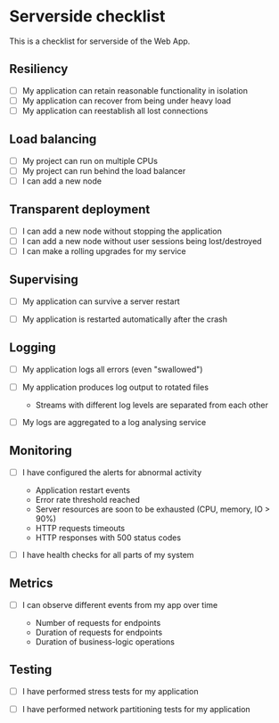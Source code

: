 # Serverside checklist

This is a checklist for serverside of the Web App.

## Resiliency 

* [ ] My application can retain reasonable functionality in isolation
* [ ] My application can recover from being under heavy load
* [ ] My application can reestablish all lost connections
 
## Load balancing

* [ ] My project can run on multiple CPUs
* [ ] My project can run behind the load balancer
* [ ] I can add a new node 

## Transparent deployment
  
* [ ] I can add a new node without stopping the application
* [ ] I can add a new node without user sessions being lost/destroyed
* [ ] I can make a rolling upgrades for my service

## Supervising

* [ ] My application can survive a server restart
* [ ] My application is restarted automatically after the crash
  

## Logging

* [ ] My application logs all errors (even "swallowed")
* [ ] My application produces log output to rotated files
  * Streams with different log levels are separated from each other
  
* [ ] My logs are aggregated to a log analysing service


## Monitoring

* [ ] I have configured the alerts for abnormal activity

  * Application restart events
  * Error rate threshold reached
  * Server resources are soon to be exhausted (CPU, memory, IO > 90%)
  * HTTP requests timeouts
  * HTTP responses with 500 status codes

* [ ] I have health checks for all parts of my system


## Metrics

* [ ] I can observe different events from my app over time
  
  * Number of requests for endpoints
  * Duration of requests for endpoints
  * Duration of business-logic operations


## Testing
  
* [ ] I have performed stress tests for my application
* [ ] I have performed network partitioning tests for my application

